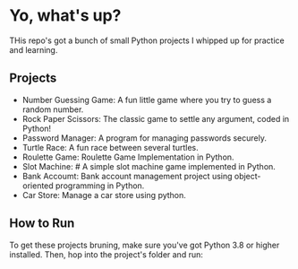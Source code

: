 # Yo, what's up? 
THis repo's got a bunch of small Python projects I whipped up for practice and learning.


## Projects
- Number Guessing Game: A fun little game where you try to guess a random number.
- Rock Paper Scissors: The classic game to settle any argument, coded in Python!
- Password Manager:  A program for managing passwords securely.
- Turtle Race: A fun race between several turtles.
- Roulette Game: Roulette Game Implementation in Python. 
- Slot Machine: # A simple slot machine game implemented in Python.
- Bank Accoumt: Bank account management project using object-oriented programming in Python.
- Car Store: Manage a car store using python.

## How to Run
To get these projects bruning, make sure you've got Python 3.8 or higher installed. Then, hop into the project's folder and run:

